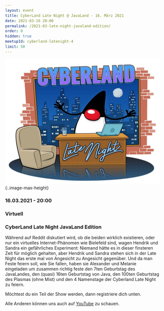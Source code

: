 ```yaml
---
layout: event
title: CyberLand Late Night @ JavaLand - 16. März 2021
date: 2021-03-16 20:00
permalink: /2021-03-late-night-javaland-edition/
order: 8
hidden: true
meetupId: cyberland-latenight-4
limit: 50
---
```


![Logo](/assets/logo/cyberland-Late-Night.jpg){:.image-max-height}

### <i class="fas fa-lg fa-calendar"></i> 16.03.2021 - 20:00

### <i class="fas fa-lg fa-globe"></i> Virtuell

### <i class="fas fa-lg fa-tv"></i> CyberLand Late Night JavaLand Edition

Während auf Reddit diskutiert wird, ob die beiden wirklich existieren, oder nur ein virtuelles Internet-Phänomen wie Bielefeld sind, wagen Hendrik und Sandra ein gefährliches Experiment: Niemand hätte es in dieser finsteren Zeit für möglich gehalten, aber Hendrik und Sandra stehen sich in der Late Night das erste mal von Angesicht zu Angesicht gegenüber.
Und da man Feste feiern soll, wie Sie fallen, haben sie Alexander und Melanie eingeladen um zusammen richtig feste den 7ten Geburtstag des JavaLandes, den (quasi) 16ten Geburtstag von Java, den 100ten Geburtstag des Plasmas (ohne Mist) und den 4 Namenstage der Cyberland Late Night zu feiern.


Möchtest du ein Teil der Show werden, dann registriere dich unten.

Alle Anderen können uns auch auf [YouTube](https://youtu.be/BzFBTPFk-gs) zu schauen.
